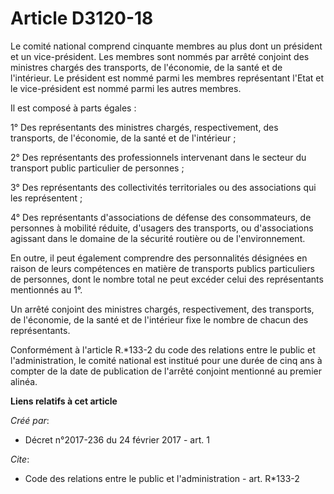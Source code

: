 # Article D3120-18

Le comité national comprend cinquante membres au plus dont un président et un vice-président. Les membres sont nommés par
arrêté conjoint des ministres chargés des transports, de l'économie, de la santé et de l'intérieur. Le président est nommé
parmi les membres représentant l'Etat et le vice-président est nommé parmi les autres membres. 

Il est composé à parts égales : 

1° Des représentants des ministres chargés, respectivement, des transports, de l'économie, de la santé et de l'intérieur ; 

2° Des représentants des professionnels intervenant dans le secteur du transport public particulier de personnes ; 

3° Des représentants des collectivités territoriales ou des associations qui les représentent ; 

4° Des représentants d'associations de défense des consommateurs, de personnes à mobilité réduite, d'usagers des transports,
ou d'associations agissant dans le domaine de la sécurité routière ou de l'environnement. 

En outre, il peut également comprendre des personnalités désignées en raison de leurs compétences en matière de transports
publics particuliers de personnes, dont le nombre total ne peut excéder celui des représentants mentionnés au 1°. 

Un arrêté conjoint des ministres chargés, respectivement, des transports, de l'économie, de la santé et de l'intérieur fixe
le nombre de chacun des représentants. 

Conformément à l'article R.*133-2 du code des relations entre le public et l'administration, le comité national est institué
pour une durée de cinq ans à compter de la date de publication de l'arrêté conjoint mentionné au premier alinéa.

**Liens relatifs à cet article**

_Créé par_:

  - Décret n°2017-236 du 24 février 2017 - art. 1

_Cite_:

  - Code des relations entre le public et l'administration - art. R*133-2
